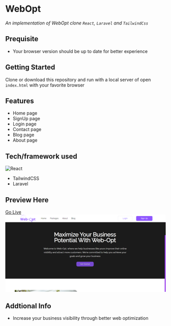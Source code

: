 # WebOpt
*An implementation of WebOpt clone `React`, `Laravel` and `TailwindCss`*

## Prequisite
- Your browser version should be up to date for better experience
## Getting Started
Clone or download this repository and run with a local server of open `index.html` with your favorite browser
## Features
- Home page
- SignUp page
- Login page
- Contact page
- Blog page
- About page

## Tech/framework used
![React](https://img.shields.io/badge/-React-black?style=flat-square&logo=react)
- TailwindCSS
- Laravel
## Preview Here
[Go Live](https://webopt.netlify.app)
![screenshot](/public/media/sketch1.png)

## Addtional Info
- Increase your business visibility through better web optimization
